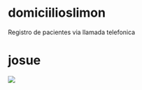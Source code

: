 # domiciilioslimon
Registro de pacientes via llamada telefonica 
<h1>josue</h1>
<img src="https://drive.google.com/open?id=130s15HM_2TG1ulX4XdwFzsrTK3goBp3x">
